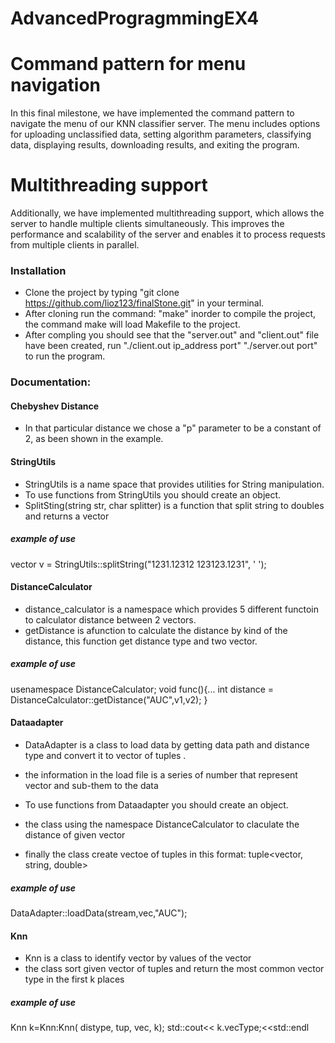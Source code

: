 # AdvancedProgragmmingEX4


# Command pattern for menu navigation
In this final milestone, we have implemented the command pattern to navigate the menu of our KNN classifier server. The menu includes options for uploading unclassified data, setting algorithm parameters, classifying data, displaying results, downloading results, and exiting the program.

# Multithreading support
Additionally, we have implemented multithreading support, which allows the server to handle multiple clients simultaneously. This improves the performance and scalability of the server and enables it to process requests from multiple clients in parallel.


### Installation
- Clone the project by typing "git clone https://github.com/lioz123/finalStone.git" in your terminal.
- After cloning run the command: "make" inorder to compile the project, the command make will load Makefile to the project.
- After compling you should see that the "server.out" and "client.out" file have been created, run "./client.out ip_address port" "./server.out port"  to run the program.

### Documentation:

#### Chebyshev Distance
- In that particular distance we chose a "p" parameter to be a constant of 2, as been shown in the example.

#### StringUtils
- StringUtils is a name space that provides utilities for String manipulation.
- To use functions from StringUtils you should  create an object.
- SplitSting(string str, char splitter) is a function that split string to doubles and returns a vector<double>
##### example of use

vector<double> v = StringUtils::splitString("1231.12312 123123.1231", ' ');



#### DistanceCalculator
- distance_calculator is a namespace which provides 5 different functoin to calculator distance between 2 vectors. 
- getDistance is afunction to calculate the distance by kind of the distance, this function get distance type and two vector.
##### example of use
  
  usenamespace DistanceCalculator;
  void func(){...
    int distance = DistanceCalculator::getDistance("AUC",v1,v2);
  }

#### Dataadapter
- DataAdapter is a class to load data by getting data path and distance type and convert it to vector of tuples .
  
- the information in the load file is a series of number that represent vector and sub-them to the data
- To use functions from Dataadapter you should  create an object.
- the class using the namespace DistanceCalculator to claculate the distance of given vector
- finally the class create vectoe of tuples in this format: tuple<vector<double>, string, double>
##### example of use
  
  DataAdapter::loadData(stream,vec,"AUC");


#### Knn
- Knn is a class to identify vector by values of the vector
- the class sort given vector of tuples and return the most common vector type in the first k places
##### example of use
  
 Knn k=Knn:Knn( distype,  tup,  vec, k);
 std::cout<< k.vecType;<<std::endl

